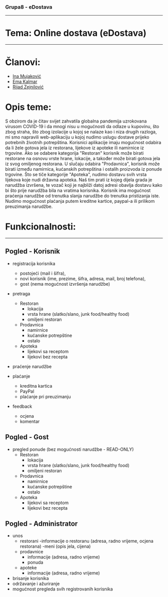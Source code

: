 ### Grupa8 - eDostava
----------------------

# Tema: Online dostava (eDostava)

----------------------

# Članovi:


* [Ina Mujaković](https://github.com/inamujakovic)
* [Ema Kalmar](https://github.com/ekalmar1)
* [Rijad Zejnilović](https://github.com/Riqui10)

# Opis teme:

S obzirom da je čitav svijet zahvatila globalna pandemija uzrokovana virusom COVID-19 i da mnogi nisu u mogućnosti da odlaze u kupovinu, što zbog straha,
što zbog izolacije u kojoj se nalaze kao i niza drugih razloga, mi smo napravili web-aplikaciju u kojoj nudimo uslugu dostave prijeko potrebnih životnih potrepština.
Korisnici aplikacije imaju mogućnost odabira da li žele gotova jela iz restorana, lijekove iz apoteke ili namirnice iz trgovine.
Ako se odabere kategorija "Restoran" korisnik može birati restorane na osnovu vrste hrane, lokacije, a također može birati gotova jela iz svog omiljenog restorana.
U slučaju odabira "Prodavnica", korisnik može birati između namirnica, kućanskih potrepština i ostalih proizvoda iz ponude trgovine.
Što se tiče kategorije "Apoteka", nudimo dostavu svih vrsta lijekova koje nudi državna apoteka.
Naš tim prati iz kojeg dijela grada je narudžba izvršena, te vozač koji je najbliži datoj adresi obavlja dostavu kako bi što prije narudžba bila na vratima korisnika.
Korisnik ima mogućnost praćenja narudžbe od trenutka slanja narudžbe do trenutka pristizanja iste.
Nudimo mogućnost plaćanja putem kreditne kartice, paypal-a ili prilikom preuzimanja narudžbe. 

# Funkcionalnosti:
----------------------
## Pogled - Korisnik
* registracija korisnika 
	- postojeći (mail i šifra),
	- novi korisnik (ime, prezime, šifra, adresa, mail, broj telefona),
	- gost (nema mogućnost izvršenja narudžbe)
* pretraga
	- Restoran
		- lokacija
		- vrsta hrane (slatko/slano, junk food/healthy food)
		- omiljeni restoran
	- Prodavnica
		- namirnice
		- kućanske potrepštine
		- ostalo
	- Apoteka
		- lijekovi sa receptom
		- lijekovi bez recepta  
 
* praćenje narudžbe
* plaćanje
	- kreditna kartica
	- PayPal
	- plaćanje pri preuzimanju
* feedback
	- ocjena
	- komentar

## Pogled - Gost
* pregled ponude (bez mogućnosti narudžbe - READ-ONLY)
	- Restoran
		- lokacija
		- vrsta hrane (slatko/slano, junk food/healthy food)
		- omiljeni restoran
	- Prodavnica
		- namirnice
		- kućanske potrepštine
		- ostalo
	- Apoteka
		- lijekovi sa receptom
		- lijekovi bez recepta

## Pogled - Administrator
* unos
	- restorani
		-informacije o restoranu (adresa, radno vrijeme, ocjena restorana)
		-meni (opis jela, cijena)
	- prodavnice
		- informacije (adresa, radno vrijeme)
		- ponuda
	- apoteke
		- informacije (adresa, radno vrijeme)
* brisanje korisnika
* održavanje i ažuriranje 
* mogućnost pregleda svih registrovanih korisnika
